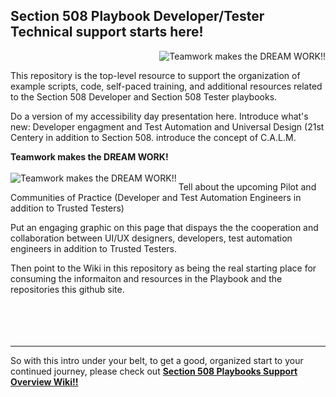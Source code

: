 ## Section 508 Playbook Developer/Tester Technical support starts here!
<img align="right" src="https://github.com/akingkci/Section-508-Playbooks-Support-Overview/blob/master/img/Playbooks-2.jpg?raw=true" alt="Teamwork makes the DREAM WORK!!"/><br clear="left">

This repository is the top-level resource to support the organization of example scripts, code, self-paced training, and additional resources related to the Section 508 Developer and Section 508 Tester playbooks.  

Do a version of my accessibility day presentation here. Introduce what's new: Developer engagment and Test Automation and Universal Design (21st Centery in addition to Section 508. introduce the concept of C.A.L.M.  



<p align="left">
  <b>Teamwork makes the DREAM WORK!</b>  <br /><br />
  <img align="left" src="https://github.com/akingkci/Section-508-Playbooks-Support-Overview/blob/master/img/Teamwork.jpg?raw=true" alt="Teamwork makes the DREAM WORK!!"/>
</p>

Tell about the upcoming Pilot and Communities of Practice (Developer and Test Automation Engineers in addition to Trusted Testers)

Put an engaging graphic on this page that dispays the the cooperation and collaboration between UI/UX designers, developers, test automation engineers in addition to Trusted Testers.

Then point to the Wiki in this repository as being the real starting place for consuming the informaiton and resources  in the Playbook and the repositories this github site.
<br /><br /><br /><br /><br />
<hr>
    
So with this intro under your belt, to get a good, organized start to your continued journey, please check out  **[Section 508 Playbooks Support Overview Wiki!!](https://github.com/akingkci/Section-508-Playbooks-Support-Overview/wiki)**
